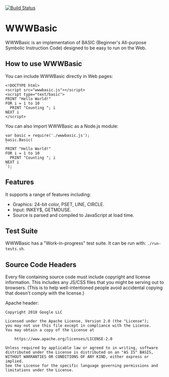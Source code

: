 [![Build Status](https://travis-ci.org/google/wwwbasic.svg?branch=master)](https://travis-ci.org/google/wwwbasic)

# WWWBasic

WWWBasic is an implementation of BASIC (Beginner's All-purpose Symbolic
Instruction Code) designed to be easy to run on the Web.

## How to use WWWBasic

You can include WWWBasic directly in Web pages:

```
<!DOCTYPE html>
<script src="wwwbasic.js"></script>
<script type="text/basic">
PRINT "Hello World!"
FOR i = 1 to 10
  PRINT "Counting "; i
NEXT i
</script>
```

You can also import WWWBasic as a Node.js module:

```
var basic = require('./wwwbasic.js');
basic.Basic(
`
PRINT "Hello World!"
FOR i = 1 to 10
  PRINT "Counting "; i
NEXT i
`);
```

## Features

It supports a range of features including:
   * Graphics: 24-bit color, PSET, LINE, CIRCLE.
   * Input: INKEY$, GETMOUSE.
   * Source is parsed and compiled to JavaScript at load time.

## Test Suite

WWWBasic has a "Work-in-progress" test suite.
It can be run with: `./run-tests.sh`.

## Source Code Headers

Every file containing source code must include copyright and license
information. This includes any JS/CSS files that you might be serving out to
browsers. (This is to help well-intentioned people avoid accidental copying that
doesn't comply with the license.)

Apache header:

    Copyright 2018 Google LLC

    Licensed under the Apache License, Version 2.0 (the "License");
    you may not use this file except in compliance with the License.
    You may obtain a copy of the License at

        https://www.apache.org/licenses/LICENSE-2.0

    Unless required by applicable law or agreed to in writing, software
    distributed under the License is distributed on an "AS IS" BASIS,
    WITHOUT WARRANTIES OR CONDITIONS OF ANY KIND, either express or implied.
    See the License for the specific language governing permissions and
    limitations under the License.
